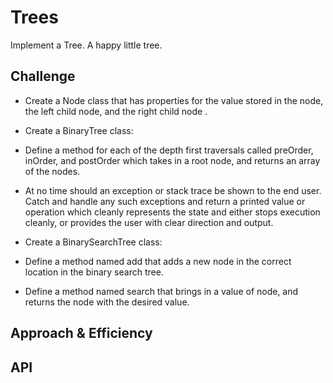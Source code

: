 # Trees
Implement a Tree. A happy little tree. 

## Challenge
* Create a Node class that has properties for the value stored in the node, the left child node, and the right child node .
* Create a BinaryTree class:
* Define a method for each of the depth first traversals called preOrder, inOrder, and postOrder which takes in a root node, and returns an array of the nodes.
* At no time should an exception or stack trace be shown to the end user. Catch and handle any such exceptions and return a printed value or operation which cleanly represents the state and either stops execution cleanly, or provides the user with clear direction and output.

* Create a BinarySearchTree class:
* Define a method named add that adds a new node in the correct location in the binary search tree.
* Define a method named search that brings in a value of node, and returns the node with the desired value.

## Approach & Efficiency
<!-- What approach did you take? Why? What is the Big O space/time for this approach? -->

## API
<!-- Description of each method publicly available in each of your trees -->



